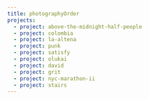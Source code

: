 ```yaml
---
title: photographyOrder
projects:
  - project: above-the-midnight-half-people
  - project: colombia
  - project: la-altena
  - project: punk
  - project: satisfy
  - project: olukai
  - project: david
  - project: grit
  - project: nyc-marathon-ii
  - project: stairs
---
```


